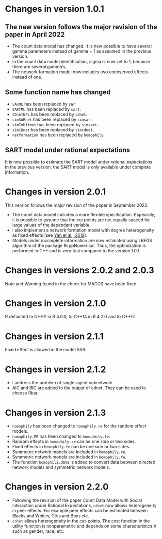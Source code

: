 # Changes in version 1.0.1
## The new version follows the major revision of the paper in April 2022
- The count data model has changed. It is now possible to have several gamma parameters instead of gamma = 1 as assumed in the previous version.
- In the count data model identification, sigma is now set to 1, because there are several gamma's.
- The network formation model now includes two unobserved effects instead of one.

## Some function name has changed
- `SARML` has been replaced by `sar`.
- `SARTML` has been replaced by `sart`.
- `CDnetNPL` has been replaced by `cdnet`.
- `simSARnet` has been replaced by `simsar`.
- `simTobitnet` has been replaced by `simsart`.
- `simCDnet` has been replaced by `simcdnet`.
- `netformation` has been replaced by `homophily`.

## SART model under rational expectations
It is now possible to estimate the SART model under rational expectations. In the previous version, the SART model is only available under complete information.

# Changes in version 2.0.1
This version follows the major revision of the paper in September 2022. 
- The count data model includes a more flexible specification. Especially, it is possible to assume that the cut points are not equally spaced for large values of the dependent variable. 
- I also implement a network formation model with degree heterogeneity as fixed effects (see [Yan et al., 2019](https://doi.org/10.1080/01621459.2018.1448829)).
- Models under incomplete information are now estimated using LBFGS algorithm of the package RcppNumerical. Thus, the optimization is performed in C++ and is very fast compared to the version 1.0.1.

# Changes in versions 2.0.2 and 2.0.3
Note and Warning found in the check for MACOS have been fixed

# Changes in version 2.1.0
R defaulted to C++11 in R 4.0.0, to C++14 in R 4.2.0 and to C++17.

# Changes in version 2.1.1
Fixed effect is allowed in the model SAR.

# Changes in version 2.1.2
- I address the problem of single-agent subnetwork.
- AIC and BIC are added to the output of cdnet. They can be used to choose Rbar.

# Changes in version 2.1.3
- `homophily` has been changed to `homophily.re` for the random effect models.
- `homophily.FE` has heen changed to `homophily.fe`.
- Random effects in `homophily.re` can be one side or two sides. 
- Fixed effects in `homophily.fe` can be one side or two sides.
- Symmetric network models are included in `homophily.re`.
- Symmetric network models are included in `homophily.fe`.
- The function `homophili.data` is added to convert data between directed network models and symmetric network models.

# Changes in version 2.2.0
- Following the revision of the paper Count Data Model with Social Interaction under Rational Expectations, `cdnet` now allows heterogeneity in peer effects. For example peer effects can be estimated between Blacks and Whites, Girls and Boys etc.
- `cdnet` allows heterogeneity in the cut-points. The cost function in the utility function is nonparametric and depends on some characteristics X such as gender, race, etc.
